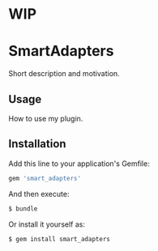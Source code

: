 # WIP

# SmartAdapters
Short description and motivation.

## Usage
How to use my plugin.

## Installation
Add this line to your application's Gemfile:

```ruby
gem 'smart_adapters'
```

And then execute:
```bash
$ bundle
```

Or install it yourself as:
```bash
$ gem install smart_adapters
```

